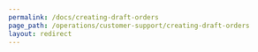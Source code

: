 ```yaml
---
permalink: /docs/creating-draft-orders
page_path: /operations/customer-support/creating-draft-orders
layout: redirect
---
```

